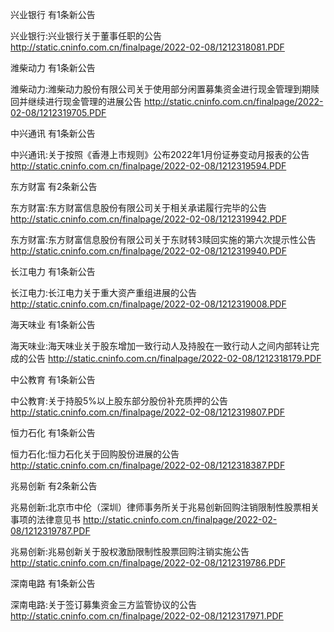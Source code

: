 兴业银行 有1条新公告 

兴业银行:兴业银行关于董事任职的公告 http://static.cninfo.com.cn/finalpage/2022-02-08/1212318081.PDF 

潍柴动力 有1条新公告 

潍柴动力:潍柴动力股份有限公司关于使用部分闲置募集资金进行现金管理到期赎回并继续进行现金管理的进展公告 http://static.cninfo.com.cn/finalpage/2022-02-08/1212319705.PDF 

中兴通讯 有1条新公告 

中兴通讯:关于按照《香港上市规则》公布2022年1月份证券变动月报表的公告 http://static.cninfo.com.cn/finalpage/2022-02-08/1212319594.PDF 

东方财富 有2条新公告 

东方财富:东方财富信息股份有限公司关于相关承诺履行完毕的公告 http://static.cninfo.com.cn/finalpage/2022-02-08/1212319942.PDF 

东方财富:东方财富信息股份有限公司关于东财转3赎回实施的第六次提示性公告 http://static.cninfo.com.cn/finalpage/2022-02-08/1212319940.PDF 

长江电力 有1条新公告 

长江电力:长江电力关于重大资产重组进展的公告 http://static.cninfo.com.cn/finalpage/2022-02-08/1212319008.PDF 

海天味业 有1条新公告 

海天味业:海天味业关于股东增加一致行动人及持股在一致行动人之间内部转让完成的公告 http://static.cninfo.com.cn/finalpage/2022-02-08/1212318179.PDF 

中公教育 有1条新公告 

中公教育:关于持股5%以上股东部分股份补充质押的公告 http://static.cninfo.com.cn/finalpage/2022-02-08/1212319807.PDF 

恒力石化 有1条新公告 

恒力石化:恒力石化关于回购股份进展的公告 http://static.cninfo.com.cn/finalpage/2022-02-08/1212318387.PDF 

兆易创新 有2条新公告 

兆易创新:北京市中伦（深圳）律师事务所关于兆易创新回购注销限制性股票相关事项的法律意见书 http://static.cninfo.com.cn/finalpage/2022-02-08/1212319787.PDF 

兆易创新:兆易创新关于股权激励限制性股票回购注销实施公告 http://static.cninfo.com.cn/finalpage/2022-02-08/1212319786.PDF 

深南电路 有1条新公告 

深南电路:关于签订募集资金三方监管协议的公告 http://static.cninfo.com.cn/finalpage/2022-02-08/1212317971.PDF 

